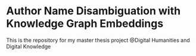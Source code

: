 # Author Name Disambiguation with Knowledge Graph Embeddings

This is the repository for my master thesis project @Digital Humanities and Digital Knowledge
